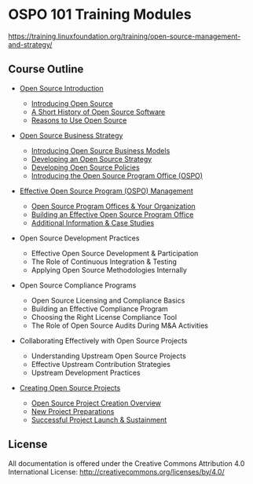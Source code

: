 # OSPO 101 Training Modules

https://training.linuxfoundation.org/training/open-source-management-and-strategy/

## Course Outline

* [Open Source Introduction](module1/README.md)
  * [Introducing Open Source](module1/README.md#section-introducing-open-source)
  * [A Short History of Open Source Software](module1/README.md#section-a-short-history-of-open-source-software)
  * [Reasons to Use Open Source](module1/README.md#section-reasons-to-use-open-source)
  
* [Open Source Business Strategy](module2/README.md)
  * [Introducing Open Source Business Models](module2/README.md#section-introducing-open-source-business-models)
  * [Developing an Open Source Strategy](module2/README.md#section-developing-an-open-source-strategy)
  * [Developing Open Source Policies](module2/README.md#section-developing-open-source-policies)
  * [Introducing the Open Source Program Office (OSPO)](module2/README.md#section-introducing-the-open-source-program-office)

* [Effective Open Source Program (OSPO) Management](module3/README.md)
  * [Open Source Program Offices & Your Organization](module3/README.md#open-source-program-offices-ospo-and-your-organization)
  * [Building an Effective Open Source Program Office](module3/README.md#building-an-effective-open-source-program-office)
  * [Additional Information & Case Studies](module3/README.md#additional-resources)

* Open Source Development Practices
  * Effective Open Source Development & Participation
  * The Role of Continuous Integration & Testing
  * Applying Open Source Methodologies Internally

* Open Source Compliance Programs
  * Open Source Licensing and Compliance Basics
  * Building an Effective Compliance Program
  * Choosing the Right License Compliance Tool
  * The Role of Open Source Audits During M&A Activities

* Collaborating Effectively with Open Source Projects
  * Understanding Upstream Open Source Projects
  * Effective Upstream Contribution Strategies
  * Upstream Development Practices

* [Creating Open Source Projects](module7/README.md)
  * [Open Source Project Creation Overview](module7/README.md#open-source-project-creation-overview)
  * [New Project Preparations](module7/README.md#section-new-project-preparations)
  * [Successful Project Launch & Sustainment](module7/README.md##section-successful-project-launch-and-sustainment)

## License

All documentation is offered under the Creative Commons Attribution 4.0 International License: http://creativecommons.org/licenses/by/4.0/
